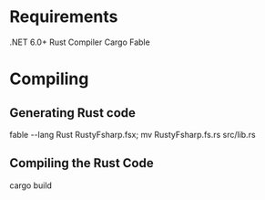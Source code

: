 # Requirements
.NET 6.0+
Rust Compiler
Cargo
Fable

# Compiling
## Generating Rust code
fable --lang Rust RustyFsharp.fsx; mv RustyFsharp.fs.rs src/lib.rs

## Compiling the Rust Code
cargo build
